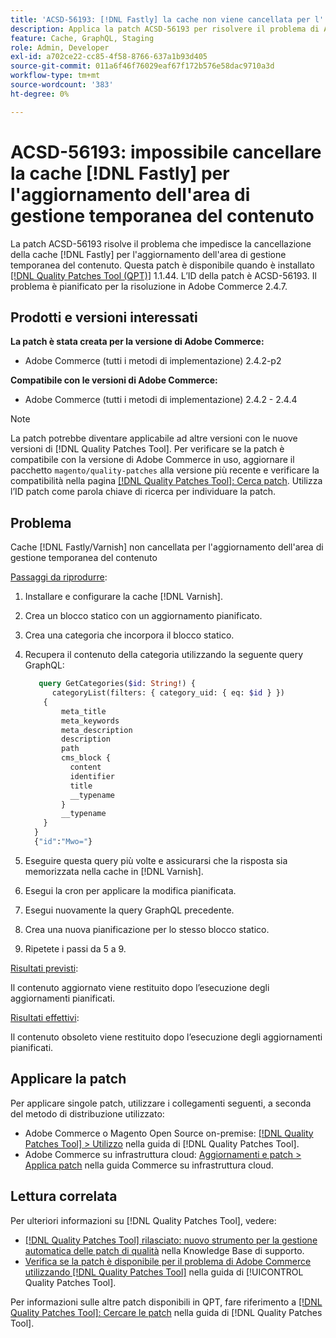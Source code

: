 ```yaml
---
title: 'ACSD-56193: [!DNL Fastly] la cache non viene cancellata per l''aggiornamento dell''area di gestione temporanea del contenuto'
description: Applica la patch ACSD-56193 per risolvere il problema di Adobe Commerce per cui la cache  [!DNL Fastly]  non viene cancellata per l'aggiornamento dell'area di gestione temporanea del contenuto.
feature: Cache, GraphQL, Staging
role: Admin, Developer
exl-id: a702ce22-cc85-4f58-8766-637a1b93d405
source-git-commit: 011a6f46f76029eaf67f172b576e58dac9710a3d
workflow-type: tm+mt
source-wordcount: '383'
ht-degree: 0%

---
```


# ACSD-56193: impossibile cancellare la cache [!DNL Fastly] per l&#39;aggiornamento dell&#39;area di gestione temporanea del contenuto

La patch ACSD-56193 risolve il problema che impedisce la cancellazione della cache [!DNL Fastly] per l&#39;aggiornamento dell&#39;area di gestione temporanea del contenuto. Questa patch è disponibile quando è installato [[!DNL Quality Patches Tool (QPT)]](https://experienceleague.adobe.com/it/docs/commerce-operations/tools/quality-patches-tool/quality-patches-tool-to-self-serve-quality-patches) 1.1.44. L’ID della patch è ACSD-56193. Il problema è pianificato per la risoluzione in Adobe Commerce 2.4.7.

## Prodotti e versioni interessati

**La patch è stata creata per la versione di Adobe Commerce:**

* Adobe Commerce (tutti i metodi di implementazione) 2.4.2-p2

**Compatibile con le versioni di Adobe Commerce:**

* Adobe Commerce (tutti i metodi di implementazione) 2.4.2 - 2.4.4

>[!NOTE]
>
>La patch potrebbe diventare applicabile ad altre versioni con le nuove versioni di [!DNL Quality Patches Tool]. Per verificare se la patch è compatibile con la versione di Adobe Commerce in uso, aggiornare il pacchetto `magento/quality-patches` alla versione più recente e verificare la compatibilità nella pagina [[!DNL Quality Patches Tool]: Cerca patch](https://experienceleague.adobe.com/tools/commerce-quality-patches/index.html?lang=it). Utilizza l’ID patch come parola chiave di ricerca per individuare la patch.

## Problema

Cache [!DNL Fastly/Varnish] non cancellata per l&#39;aggiornamento dell&#39;area di gestione temporanea del contenuto

<u>Passaggi da riprodurre</u>:

1. Installare e configurare la cache [!DNL Varnish].
1. Crea un blocco statico con un aggiornamento pianificato.
1. Crea una categoria che incorpora il blocco statico.
1. Recupera il contenuto della categoria utilizzando la seguente query GraphQL:

   ```GraphQL
      query GetCategories($id: String!) {
         categoryList(filters: { category_uid: { eq: $id } }) 
       {
           meta_title
           meta_keywords
           meta_description
           description
           path
           cms_block {
             content
             identifier
             title
             __typename
           }
           __typename
       }
     }
     {"id":"Mwo="}
   ```

1. Eseguire questa query più volte e assicurarsi che la risposta sia memorizzata nella cache in [!DNL Varnish].
1. Esegui la cron per applicare la modifica pianificata.
1. Esegui nuovamente la query GraphQL precedente.
1. Crea una nuova pianificazione per lo stesso blocco statico.
1. Ripetete i passi da 5 a 9.

<u>Risultati previsti</u>:

Il contenuto aggiornato viene restituito dopo l’esecuzione degli aggiornamenti pianificati.

<u>Risultati effettivi</u>:

Il contenuto obsoleto viene restituito dopo l’esecuzione degli aggiornamenti pianificati.

## Applicare la patch

Per applicare singole patch, utilizzare i collegamenti seguenti, a seconda del metodo di distribuzione utilizzato:

* Adobe Commerce o Magento Open Source on-premise: [[!DNL Quality Patches Tool] > Utilizzo](/help/tools/quality-patches-tool/usage.md) nella guida di [!DNL Quality Patches Tool].
* Adobe Commerce su infrastruttura cloud: [Aggiornamenti e patch > Applica patch](https://experienceleague.adobe.com/docs/commerce-cloud-service/user-guide/develop/upgrade/apply-patches.html?lang=it) nella guida Commerce su infrastruttura cloud.

## Lettura correlata

Per ulteriori informazioni su [!DNL Quality Patches Tool], vedere:

* [[!DNL Quality Patches Tool] rilasciato: nuovo strumento per la gestione automatica delle patch di qualità](https://experienceleague.adobe.com/it/docs/commerce-operations/tools/quality-patches-tool/quality-patches-tool-to-self-serve-quality-patches) nella Knowledge Base di supporto.
* [Verifica se la patch è disponibile per il problema di Adobe Commerce utilizzando  [!DNL Quality Patches Tool]](/help/tools/quality-patches-tool/patches-available-in-qpt/check-patch-for-magento-issue-with-magento-quality-patches.md) nella guida di [!UICONTROL Quality Patches Tool].


Per informazioni sulle altre patch disponibili in QPT, fare riferimento a [[!DNL Quality Patches Tool]: Cercare le patch](https://experienceleague.adobe.com/tools/commerce-quality-patches/index.html?lang=it) nella guida di [!DNL Quality Patches Tool].
